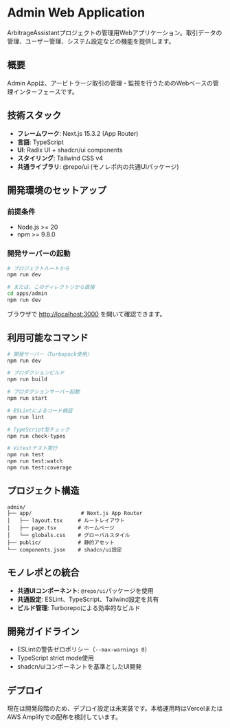 # Admin Web Application

ArbitrageAssistantプロジェクトの管理用Webアプリケーション。取引データの管理、ユーザー管理、システム設定などの機能を提供します。

## 概要

Admin Appは、アービトラージ取引の管理・監視を行うためのWebベースの管理インターフェースです。

## 技術スタック

- **フレームワーク**: Next.js 15.3.2 (App Router)
- **言語**: TypeScript
- **UI**: Radix UI + shadcn/ui components
- **スタイリング**: Tailwind CSS v4
- **共通ライブラリ**: @repo/ui (モノレポ内の共通UIパッケージ)

## 開発環境のセットアップ

### 前提条件

- Node.js >= 20
- npm >= 9.8.0

### 開発サーバーの起動

```bash
# プロジェクトルートから
npm run dev

# または、このディレクトリから直接
cd apps/admin
npm run dev
```

ブラウザで [http://localhost:3000](http://localhost:3000) を開いて確認できます。

## 利用可能なコマンド

```bash
# 開発サーバー（Turbopack使用）
npm run dev

# プロダクションビルド
npm run build

# プロダクションサーバー起動
npm run start

# ESLintによるコード検証
npm run lint

# TypeScript型チェック
npm run check-types

# Vitestテスト実行
npm run test
npm run test:watch
npm run test:coverage
```

## プロジェクト構造

```
admin/
├── app/                # Next.js App Router
│   ├── layout.tsx     # ルートレイアウト
│   ├── page.tsx       # ホームページ
│   └── globals.css    # グローバルスタイル
├── public/            # 静的アセット
└── components.json    # shadcn/ui設定
```

## モノレポとの統合

- **共通UIコンポーネント**: `@repo/ui`パッケージを使用
- **共通設定**: ESLint、TypeScript、Tailwind設定を共有
- **ビルド管理**: Turborepoによる効率的なビルド

## 開発ガイドライン

- ESLintの警告ゼロポリシー（`--max-warnings 0`）
- TypeScript strict mode使用
- shadcn/uiコンポーネントを基準としたUI開発

## デプロイ

現在は開発段階のため、デプロイ設定は未実装です。本格運用時はVercelまたはAWS Amplifyでの配布を検討しています。
